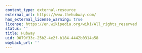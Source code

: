 ```yaml
---
content_type: external-resource
external_url: https://www.thehubway.com/
has_external_license_warning: true
license: https://en.wikipedia.org/wiki/All_rights_reserved
status: ''
title: Hubway
uid: 9079f33c-25b2-4e2f-b184-4442b0314a58
wayback_url: ''
---
```

